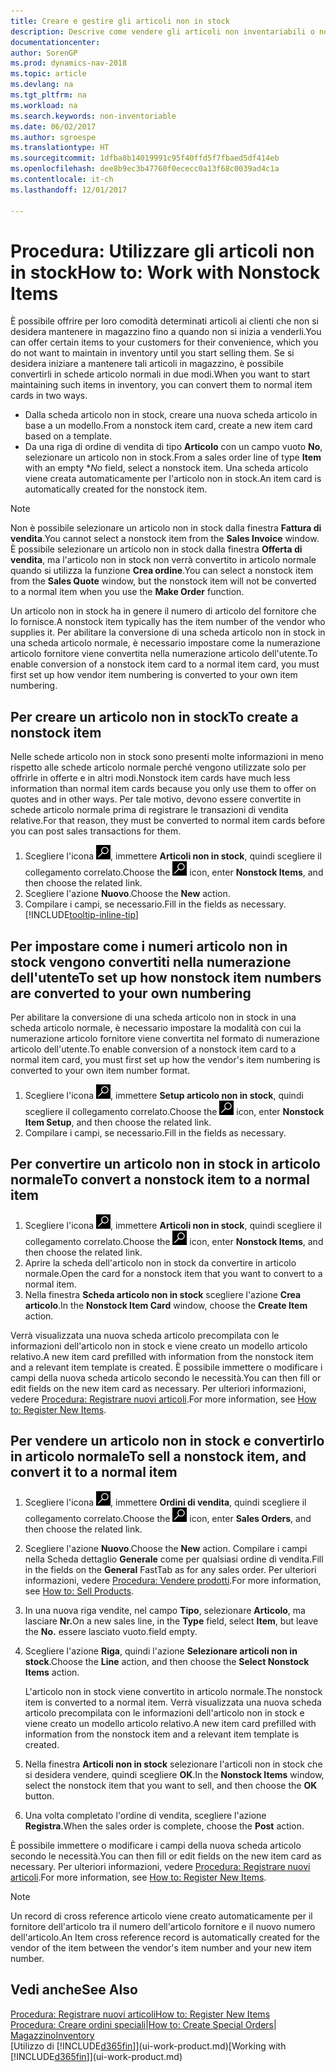```yaml
---
title: Creare e gestire gli articoli non in stock
description: Descrive come vendere gli articoli non inventariabili o non gestiti in magazzino.
documentationcenter: 
author: SorenGP
ms.prod: dynamics-nav-2018
ms.topic: article
ms.devlang: na
ms.tgt_pltfrm: na
ms.workload: na
ms.search.keywords: non-inventoriable
ms.date: 06/02/2017
ms.author: sgroespe
ms.translationtype: HT
ms.sourcegitcommit: 1dfba8b14019991c95f40ffd5f7fbaed5df414eb
ms.openlocfilehash: dee8b9ec3b47760f0ececc0a13f68c0039ad4c1a
ms.contentlocale: it-ch
ms.lasthandoff: 12/01/2017

---
```

# <a name="how-to-work-with-nonstock-items"></a><span data-ttu-id="603dd-103">Procedura: Utilizzare gli articoli non in stock</span><span class="sxs-lookup"><span data-stu-id="603dd-103">How to: Work with Nonstock Items</span></span>
<span data-ttu-id="603dd-104">È possibile offrire per loro comodità determinati articoli ai clienti che non si desidera mantenere in magazzino fino a quando non si inizia a venderli.</span><span class="sxs-lookup"><span data-stu-id="603dd-104">You can offer certain items to your customers for their convenience, which you do not want to maintain in inventory until you start selling them.</span></span> <span data-ttu-id="603dd-105">Se si desidera iniziare a mantenere tali articoli in magazzino, è possibile convertirli in schede articolo normali in due modi.</span><span class="sxs-lookup"><span data-stu-id="603dd-105">When you want to start maintaining such items in inventory, you can convert them to normal item cards in two ways.</span></span>

* <span data-ttu-id="603dd-106">Dalla scheda articolo non in stock, creare una nuova scheda articolo in base a un modello.</span><span class="sxs-lookup"><span data-stu-id="603dd-106">From a nonstock item card, create a new item card based on a template.</span></span>
* <span data-ttu-id="603dd-107">Da una riga di ordine di vendita di tipo **Articolo** con un campo vuoto **No**, selezionare un articolo non in stock.</span><span class="sxs-lookup"><span data-stu-id="603dd-107">From a sales order line of type **Item** with an empty **No* field, select a nonstock item.</span></span> <span data-ttu-id="603dd-108">Una scheda articolo viene creata automaticamente per l'articolo non in stock.</span><span class="sxs-lookup"><span data-stu-id="603dd-108">An item card is automatically created for the nonstock item.</span></span>

> [!NOTE]  
>   <span data-ttu-id="603dd-109">Non è possibile selezionare un articolo non in stock dalla finestra **Fattura di vendita**.</span><span class="sxs-lookup"><span data-stu-id="603dd-109">You cannot select a nonstock item from the **Sales Invoice** window.</span></span> <span data-ttu-id="603dd-110">È possibile selezionare un articolo non in stock dalla finestra **Offerta di vendita**, ma l'articolo non in stock non verrà convertito in articolo normale quando si utilizza la funzione **Crea ordine**.</span><span class="sxs-lookup"><span data-stu-id="603dd-110">You can select a nonstock item from the **Sales Quote** window, but the nonstock item will not be converted to a normal item when you use the **Make Order** function.</span></span>

<span data-ttu-id="603dd-111">Un articolo non in stock ha in genere il numero di articolo del fornitore che lo fornisce.</span><span class="sxs-lookup"><span data-stu-id="603dd-111">A nonstock item typically has the item number of the vendor who supplies it.</span></span> <span data-ttu-id="603dd-112">Per abilitare la conversione di una scheda articolo non in stock in una scheda articolo normale, è necessario impostare come la numerazione articolo fornitore viene convertita nella numerazione articolo dell'utente.</span><span class="sxs-lookup"><span data-stu-id="603dd-112">To enable conversion of a nonstock item card to a normal item card, you must first set up how vendor item numbering is converted to your own item numbering.</span></span>   

## <a name="to-create-a-nonstock-item"></a><span data-ttu-id="603dd-113">Per creare un articolo non in stock</span><span class="sxs-lookup"><span data-stu-id="603dd-113">To create a nonstock item</span></span>
<span data-ttu-id="603dd-114">Nelle schede articolo non in stock sono presenti molte informazioni in meno rispetto alle schede articolo normale perché vengono utilizzate solo per offrirle in offerte e in altri modi.</span><span class="sxs-lookup"><span data-stu-id="603dd-114">Nonstock item cards have much less information than normal item cards because you only use them to offer on quotes and in other ways.</span></span> <span data-ttu-id="603dd-115">Per tale motivo, devono essere convertite in schede articolo normale prima di registrare le transazioni di vendita relative.</span><span class="sxs-lookup"><span data-stu-id="603dd-115">For that reason, they must be converted to normal item cards before you can post sales transactions for them.</span></span>

1. <span data-ttu-id="603dd-116">Scegliere l'icona ![Cerca pagina o report](media/ui-search/search_small.png "icona Cerca pagina o report"), immettere **Articoli non in stock**, quindi scegliere il collegamento correlato.</span><span class="sxs-lookup"><span data-stu-id="603dd-116">Choose the ![Search for Page or Report](media/ui-search/search_small.png "Search for Page or Report icon") icon, enter **Nonstock Items**, and then choose the related link.</span></span>
2. <span data-ttu-id="603dd-117">Scegliere l'azione **Nuovo**.</span><span class="sxs-lookup"><span data-stu-id="603dd-117">Choose the **New** action.</span></span>
3. <span data-ttu-id="603dd-118">Compilare i campi, se necessario.</span><span class="sxs-lookup"><span data-stu-id="603dd-118">Fill in the fields as necessary.</span></span> [!INCLUDE[tooltip-inline-tip](includes/tooltip-inline-tip_md.md)]

## <a name="to-set-up-how-nonstock-item-numbers-are-converted-to-your-own-numbering"></a><span data-ttu-id="603dd-119">Per impostare come i numeri articolo non in stock vengono convertiti nella numerazione dell'utente</span><span class="sxs-lookup"><span data-stu-id="603dd-119">To set up how nonstock item numbers are converted to your own numbering</span></span>
<span data-ttu-id="603dd-120">Per abilitare la conversione di una scheda articolo non in stock in una scheda articolo normale, è necessario impostare la modalità con cui la numerazione articolo fornitore viene convertita nel formato di numerazione articolo dell'utente.</span><span class="sxs-lookup"><span data-stu-id="603dd-120">To enable conversion of a nonstock item card to a normal item card, you must first set up how the vendor's item numbering is converted to your own item number format.</span></span>

1. <span data-ttu-id="603dd-121">Scegliere l'icona ![Cerca pagina o report](media/ui-search/search_small.png "icona Cerca pagina o report"), immettere **Setup articolo non in stock**, quindi scegliere il collegamento correlato.</span><span class="sxs-lookup"><span data-stu-id="603dd-121">Choose the ![Search for Page or Report](media/ui-search/search_small.png "Search for Page or Report icon") icon, enter **Nonstock Item Setup**, and then choose the related link.</span></span>
2. <span data-ttu-id="603dd-122">Compilare i campi, se necessario.</span><span class="sxs-lookup"><span data-stu-id="603dd-122">Fill in the fields as necessary.</span></span>

## <a name="to-convert-a-nonstock-item-to-a-normal-item"></a><span data-ttu-id="603dd-123">Per convertire un articolo non in stock in articolo normale</span><span class="sxs-lookup"><span data-stu-id="603dd-123">To convert a nonstock item to a normal item</span></span>
1. <span data-ttu-id="603dd-124">Scegliere l'icona ![Cerca pagina o report](media/ui-search/search_small.png "icona Cerca pagina o report"), immettere **Articoli non in stock**, quindi scegliere il collegamento correlato.</span><span class="sxs-lookup"><span data-stu-id="603dd-124">Choose the ![Search for Page or Report](media/ui-search/search_small.png "Search for Page or Report icon") icon, enter **Nonstock Items**, and then choose the related link.</span></span>
2. <span data-ttu-id="603dd-125">Aprire la scheda dell'articolo non in stock da convertire in articolo normale.</span><span class="sxs-lookup"><span data-stu-id="603dd-125">Open the card for a nonstock item that you want to convert to a normal item.</span></span>
3. <span data-ttu-id="603dd-126">Nella finestra **Scheda articolo non in stock** scegliere l'azione **Crea articolo**.</span><span class="sxs-lookup"><span data-stu-id="603dd-126">In the **Nonstock Item Card** window, choose the **Create Item** action.</span></span>

<span data-ttu-id="603dd-127">Verrà visualizzata una nuova scheda articolo precompilata con le informazioni dell'articolo non in stock e viene creato un modello articolo relativo.</span><span class="sxs-lookup"><span data-stu-id="603dd-127">A new item card prefilled with information from the nonstock item and a relevant item template is created.</span></span> <span data-ttu-id="603dd-128">È possibile immettere o modificare i campi della nuova scheda articolo secondo le necessità.</span><span class="sxs-lookup"><span data-stu-id="603dd-128">You can then fill or edit fields on the new item card as necessary.</span></span> <span data-ttu-id="603dd-129">Per ulteriori informazioni, vedere [Procedura: Registrare nuovi articoli](inventory-how-register-new-items.md).</span><span class="sxs-lookup"><span data-stu-id="603dd-129">For more information, see [How to: Register New Items](inventory-how-register-new-items.md).</span></span>

## <a name="to-sell-a-nonstock-item-and-convert-it-to-a-normal-item"></a><span data-ttu-id="603dd-130">Per vendere un articolo non in stock e convertirlo in articolo normale</span><span class="sxs-lookup"><span data-stu-id="603dd-130">To sell a nonstock item, and convert it to a normal item</span></span>
1. <span data-ttu-id="603dd-131">Scegliere l'icona ![Cerca pagina o report](media/ui-search/search_small.png "icona Cerca pagina o report"), immettere **Ordini di vendita**, quindi scegliere il collegamento correlato.</span><span class="sxs-lookup"><span data-stu-id="603dd-131">Choose the ![Search for Page or Report](media/ui-search/search_small.png "Search for Page or Report icon") icon, enter **Sales Orders**, and then choose the related link.</span></span>
2. <span data-ttu-id="603dd-132">Scegliere l'azione **Nuovo**.</span><span class="sxs-lookup"><span data-stu-id="603dd-132">Choose the **New** action.</span></span> <span data-ttu-id="603dd-133">Compilare i campi nella Scheda dettaglio **Generale** come per qualsiasi ordine di vendita.</span><span class="sxs-lookup"><span data-stu-id="603dd-133">Fill in the fields on the **General** FastTab as for any sales order.</span></span> <span data-ttu-id="603dd-134">Per ulteriori informazioni, vedere [Procedura: Vendere prodotti](sales-how-sell-products.md).</span><span class="sxs-lookup"><span data-stu-id="603dd-134">For more information, see [How to: Sell Products](sales-how-sell-products.md).</span></span>
3. <span data-ttu-id="603dd-135">In una nuova riga vendite, nel campo **Tipo**, selezionare **Articolo**, ma lasciare **Nr.**</span><span class="sxs-lookup"><span data-stu-id="603dd-135">On a new sales line, in the **Type** field, select **Item**, but leave the **No.**</span></span> <span data-ttu-id="603dd-136">essere lasciato vuoto.</span><span class="sxs-lookup"><span data-stu-id="603dd-136">field empty.</span></span>
4. <span data-ttu-id="603dd-137">Scegliere l'azione **Riga**, quindi l'azione **Selezionare articoli non in stock**.</span><span class="sxs-lookup"><span data-stu-id="603dd-137">Choose the **Line** action, and then choose the **Select Nonstock Items** action.</span></span>

    <span data-ttu-id="603dd-138">L'articolo non in stock viene convertito in articolo normale.</span><span class="sxs-lookup"><span data-stu-id="603dd-138">The nonstock item is converted to a normal item.</span></span> <span data-ttu-id="603dd-139">Verrà visualizzata una nuova scheda articolo precompilata con le informazioni dell'articolo non in stock e viene creato un modello articolo relativo.</span><span class="sxs-lookup"><span data-stu-id="603dd-139">A new item card prefilled with information from the nonstock item and a relevant item template is created.</span></span>
5. <span data-ttu-id="603dd-140">Nella finestra **Articoli non in stock** selezionare l'articoli non in stock che si desidera vendere, quindi scegliere **OK**.</span><span class="sxs-lookup"><span data-stu-id="603dd-140">In the **Nonstock Items** window, select the nonstock item that you want to sell, and then choose the **OK** button.</span></span>
6. <span data-ttu-id="603dd-141">Una volta completato l'ordine di vendita, scegliere l'azione **Registra**.</span><span class="sxs-lookup"><span data-stu-id="603dd-141">When the sales order is complete, choose the **Post** action.</span></span>

<span data-ttu-id="603dd-142">È possibile immettere o modificare i campi della nuova scheda articolo secondo le necessità.</span><span class="sxs-lookup"><span data-stu-id="603dd-142">You can then fill or edit fields on the new item card as necessary.</span></span> <span data-ttu-id="603dd-143">Per ulteriori informazioni, vedere [Procedura: Registrare nuovi articoli](inventory-how-register-new-items.md).</span><span class="sxs-lookup"><span data-stu-id="603dd-143">For more information, see [How to: Register New Items](inventory-how-register-new-items.md).</span></span>

> [!NOTE]  
>   <span data-ttu-id="603dd-144">Un record di cross reference articolo viene creato automaticamente per il fornitore dell'articolo tra il numero dell'articolo fornitore e il nuovo numero dell'articolo.</span><span class="sxs-lookup"><span data-stu-id="603dd-144">An Item cross reference record is automatically created for the vendor of the item between the vendor's item number and your new item number.</span></span>

## <a name="see-also"></a><span data-ttu-id="603dd-145">Vedi anche</span><span class="sxs-lookup"><span data-stu-id="603dd-145">See Also</span></span>
[<span data-ttu-id="603dd-146">Procedura: Registrare nuovi articoli</span><span class="sxs-lookup"><span data-stu-id="603dd-146">How to: Register New Items</span></span>](inventory-how-register-new-items.md)  
<span data-ttu-id="603dd-147">[Procedura: Creare ordini speciali](sales-how-to-create-special-orders.md)|</span><span class="sxs-lookup"><span data-stu-id="603dd-147">[How to: Create Special Orders](sales-how-to-create-special-orders.md)|</span></span>  
[<span data-ttu-id="603dd-148">Magazzino</span><span class="sxs-lookup"><span data-stu-id="603dd-148">Inventory</span></span>](inventory-manage-inventory.md)  
<span data-ttu-id="603dd-149">[Utilizzo di [!INCLUDE[d365fin](includes/d365fin_md.md)]](ui-work-product.md)</span><span class="sxs-lookup"><span data-stu-id="603dd-149">[Working with [!INCLUDE[d365fin](includes/d365fin_md.md)]](ui-work-product.md)</span></span>

